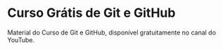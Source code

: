 # Curso Grátis de Git e GitHub
Material do Curso de Git e GitHub, disponível gratuitamente no canal do YouTube.

